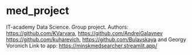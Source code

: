 # med_project
IT-academy Data Science. 
Group project.
Authors: https://github.com/KVarvara, https://github.com/AndreiGalavnev  https://github.com/kuharevich, https://github.com/Bulavskaya and Georgy Voronich
Link to app: https://minskmedsearcher.streamlit.app/
